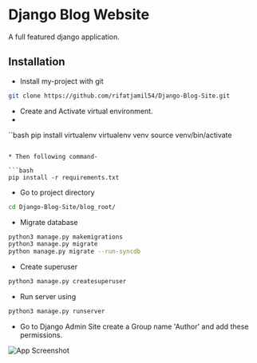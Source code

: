 
# Django Blog Website

A full featured django application.


## Installation

* Install my-project with git

```bash
git clone https://github.com/rifatjamil54/Django-Blog-Site.git
```

* Create and Activate virtual environment.
* 
``bash
pip install virtualenv
virtualenv venv 
source venv/bin/activate
```

* Then following command-

```bash
pip install -r requirements.txt
```
* Go to project directory

```bash
cd Django-Blog-Site/blog_root/
```

* Migrate database

```bash
python3 manage.py makemigrations
python3 manage.py migrate
python manage.py migrate --run-syncdb
```
* Create superuser

```bash
python3 manage.py createsuperuser
```

* Run server using
```bash
python3 manage.py runserver
```

* Go to Django Admin Site create a Group name 'Author' and add these permissions.

![App Screenshot](https://github.com/rifatjamil54/Django-Blog-Site/blob/main/Screenshot%20from%202023-01-27%2012-50-59.png)



